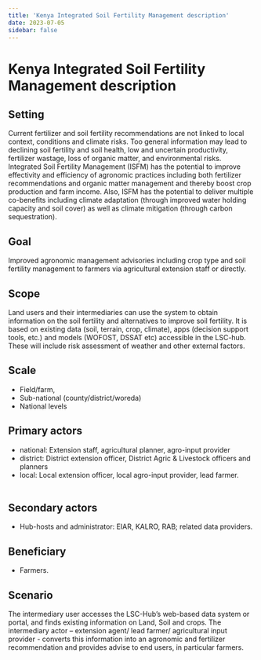 ```yaml
---
title: 'Kenya Integrated Soil Fertility Management description​'
date: 2023-07-05
sidebar: false
---
```


# Kenya Integrated Soil Fertility Management description

## Setting

Current fertilizer and soil fertility recommendations are not linked to local context, conditions and climate risks. Too general information may lead to declining soil fertility and soil health, low and uncertain productivity, fertilizer wastage, loss of organic matter, and environmental risks. Integrated Soil Fertility Management (ISFM) has the potential to improve effectivity and efficiency of agronomic practices including both fertilizer recommendations and organic matter management and thereby boost crop production and farm income. Also, ISFM has the potential to deliver multiple co-benefits including climate adaptation (through improved water holding capacity and soil cover) as well as climate mitigation (through carbon sequestration).​

## Goal

Improved agronomic management advisories including crop type and soil fertility management to farmers via agricultural extension staff or directly.​

## Scope

Land users and their intermediaries can use the system to obtain information on the soil fertility and alternatives to improve soil fertility. It is based on existing data (soil, terrain, crop, climate), apps (decision support tools, etc.) and models (WOFOST, DSSAT etc) accessible in the LSC-hub. These will include risk assessment of weather and other external factors.​


## Scale 

- Field/farm, 
- Sub-national (county/district/woreda)
- National levels​

## Primary actors

- national: Extension staff, agricultural planner, agro-input provider 
- district: District extension officer, District Agric & Livestock officers and planners
- local: Local extension officer, local agro-input provider, lead farmer.​     
​

## Secondary actors
- Hub-hosts and administrator: EIAR, KALRO, RAB; related data providers.​

## Beneficiary

- Farmers.​

## Scenario ​

The intermediary user accesses the LSC-Hub’s web-based data system or portal, and finds existing information on Land, Soil and crops. The intermediary actor – extension agent/ lead farmer/ agricultural input provider - converts this information into an agronomic and fertilizer recommendation and provides advise to end users, in particular farmers.​

​
